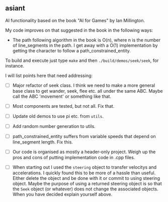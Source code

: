 ## asiant

AI functionality based on the book "AI for Games" by Ian Millington.

My code improves on that suggested in the book in the following ways:
- The path following algorithm in the book is O(n), where n is the number of line_segments in the path.  I get away with a O(1) implementation by getting the character to follow a path_constrained_entity.

To build and execute just type `make` and then `./build/demos/seek/seek`, for instance.

I will list points here that need addressing:

- [ ] Major refactor of seek class. I think we need to make a more general base class to get wander, seek, flee etc. all under the same ABC. Maybe call the ABC 'movement' or something like that.
- [ ] Most components are tested, but not all. Fix that.
- [ ] Update old demos to use pi etc. from `utils`.
- [ ] Add random number generation to utils.
- [ ] path_constrained_entity suffers from variable speeds that depend on line_segment length. Fix this.
- [ ] Our code is organised as mostly a header-only project. Weigh up the pros and cons of putting implementation code in .cpp files.
- [ ] When starting out I used the `steering` object to transfer velocitys and accelerations. I quickly found this to be more of a hassle than useful. Either delete the object and be done with it or commit to using steering object. Maybe the purpose of using a returned steering object is so that the `Seek` object (or whatever) does not change the associated objects. When you have decided explain yourself above.

